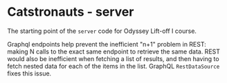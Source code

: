 # Catstronauts - server

The starting point of the `server` code for Odyssey Lift-off I course.

Graphql endpoints help prevent the inefficient "n+1" problem in REST: making N 
calls to the exact same endpoint to retrieve the same data. REST would also be
inefficient when fetching a list of results, and then having to fetch nested data
for each of the items in the list. GraphQL `RestDataSource` fixes this issue.